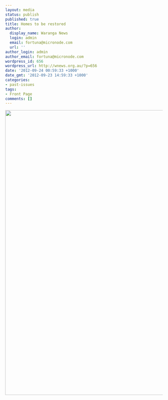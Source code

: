 ```yaml
---
layout: media
status: publish
published: true
title: Homes to be restored
author:
  display_name: Waranga News
  login: admin
  email: fortuna@micronode.com
  url: ''
author_login: admin
author_email: fortuna@micronode.com
wordpress_id: 656
wordpress_url: http://wnews.org.au/?p=656
date: '2012-09-24 00:59:33 +1000'
date_gmt: '2012-09-23 14:59:33 +1000'
categories:
- past-issues
tags:
- Front Page
comments: []
---
```


<a href="{{ site.url }}/images/2012/09/frontpage-20120920.pdf"><img class="alignnone size-full wp-image-654" title="Front Page - September 20, 2012" alt="" src="{{ site.url }}/images/2012/09/frontpage-20120920.png" width="624" height="907" /></a>
